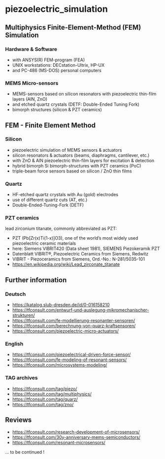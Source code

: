 # piezoelectric_simulation

## Multiphysics Finite-Element-Method (FEM) Simulation 

### Hardware & Software 
- with ANSYS(R) FEM-program (FEA) 
- UNIX workstations: DECstation-Ultrix, HP-UX
- and PC-486 (MS-DOS) personal computers 

### MEMS Micro-sensors
- MEMS-sensors based on silicon resonators with piezoelectric thin-film layers (AlN, ZnO)
- and etched quartz crystals (DETF: Double-Ended Tuning Fork)
- bimorph structures (silicon & PZT ceramics)

## FEM - Finite Element Method

### Silicon
- piezoelectric simulation of MEMS sensors & actuators
- silicon resonators & actuators (beams, diaphragms, cantilever, etc.) 
- with ZnO & AlN piezoelectric thin-film layers for excitation & detection
- hybrid bimorph Si bimorph-structures with PZT ceramics (PoC)
- triple-beam force sensors based on silicon / ZnO thin films   

### Quartz
- HF-etched quartz crystals with Au (gold) electrodes
- use of different quartz cuts (AT, etc.)
- Double-Ended-Tuning-Fork (DETF)

### PZT ceramics 
lead zirconium titanate, commonly abbreviated as PZT:
- PZT (Pb[Zr(x)Ti(1-x)]O3), one of the world’s most widely used piezoelectric ceramic materials
- here: Siemens VIBRIT420 (Data sheet 1981), SIEMENS Piezokeramik PZT
- Datenblatt VIBRIT®, Piezoelectric Ceramics from Siemens, Redwitz
- VIBRIT - Piezoceramics from Siemens, Ord.-No.: N-281/5035-101
- https://en.wikipedia.org/wiki/Lead_zirconate_titanate

## Further information

### Deutsch
- https://katalog.slub-dresden.de/id/0-016158210
- https://tfconsult.com/entwurf-und-auslegung-mikromechanischer-strukturen/
- https://tfconsult.com/fe-modellierung-resonanter-sensoren/
- https://tfconsult.com/berechnung-von-quarz-kraftsensoren/
- https://tfconsult.com/piezoelectric-micro-actuators/

### English
- https://tfconsult.com/piezoelectrical-driven-force-sensor/
- https://tfconsult.com/fe-modeling-of-resonant-sensors/
- https://tfconsult.com/microsystems-modeling/

### TAG archives
- https://tfconsult.com/tag/piezo/
- https://tfconsult.com/tag/multiphysics/
- https://tfconsult.com/tag/quarz/
- https://tfconsult.com/tag/zno/

## Reviews
- https://tfconsult.com/research-development-of-microsensors/
- https://tfconsult.com/30y-anniversary-mems-semiconductors/
- https://tfconsult.com/resonant-microsensors/

... to be continued !
